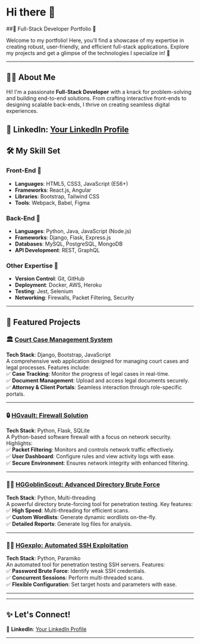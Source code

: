 # Hi there 👋
##🌟 Full-Stack Developer Portfolio 🌟  

Welcome to my portfolio! Here, you’ll find a showcase of my expertise in creating robust, user-friendly, and efficient full-stack applications. Explore my projects and get a glimpse of the technologies I specialize in! 🚀  

---

## 👨‍💻 About Me  

Hi! I'm a passionate **Full-Stack Developer** with a knack for problem-solving and building end-to-end solutions. From crafting interactive front-ends to designing scalable back-ends, I thrive on creating seamless digital experiences.  
 
💼 LinkedIn: [Your LinkedIn Profile](https://linkedin.com/in/your-profile)  
---

## 🛠️ My Skill Set  

### Front-End 🌟  
- **Languages**: HTML5, CSS3, JavaScript (ES6+)  
- **Frameworks**: React.js, Angular  
- **Libraries**: Bootstrap, Tailwind CSS  
- **Tools**: Webpack, Babel, Figma  

### Back-End 🔧  
- **Languages**: Python, Java, JavaScript (Node.js)  
- **Frameworks**: Django, Flask, Express.js  
- **Databases**: MySQL, PostgreSQL, MongoDB  
- **API Development**: REST, GraphQL  

### Other Expertise 🚀  
- **Version Control**: Git, GitHub  
- **Deployment**: Docker, AWS, Heroku  
- **Testing**: Jest, Selenium  
- **Networking**: Firewalls, Packet Filtering, Security  

---

## 🚀 Featured Projects  

### 🏛️ [Court Case Management System](https://github.com/username/court-case-management)  
**Tech Stack**: Django, Bootstrap, JavaScript  
A comprehensive web application designed for managing court cases and legal processes. Features include:  
✅ **Case Tracking**: Monitor the progress of legal cases in real-time.  
✅ **Document Management**: Upload and access legal documents securely.  
✅ **Attorney & Client Portals**: Seamless interaction through role-specific portals.  

---

### 🔒 [HGvault: Firewall Solution](https://github.com/username/hgvault)  
**Tech Stack**: Python, Flask, SQLite  
A Python-based software firewall with a focus on network security. Highlights:  
✅ **Packet Filtering**: Monitors and controls network traffic effectively.  
✅ **User Dashboard**: Configure rules and view activity logs with ease.  
✅ **Secure Environment**: Ensures network integrity with enhanced filtering.  

---

### 🕵️‍♂️ [HGGoblinScout: Advanced Directory Brute Force](https://github.com/username/hggoblinscout)  
**Tech Stack**: Python, Multi-threading  
A powerful directory brute-forcing tool for penetration testing. Key features:  
✅ **High Speed**: Multi-threading for efficient scans.  
✅ **Custom Wordlists**: Generate dynamic wordlists on-the-fly.  
✅ **Detailed Reports**: Generate log files for analysis.  

---

### 🕵️‍♀️ [HGexplo: Automated SSH Exploitation](https://github.com/username/hgexplo)  
**Tech Stack**: Python, Paramiko  
An automated tool for penetration testing SSH servers. Features:  
✅ **Password Brute Force**: Identify weak SSH credentials.  
✅ **Concurrent Sessions**: Perform multi-threaded scans.  
✅ **Flexible Configuration**: Set target hosts and parameters with ease.  

---

<!--## 📊 GitHub Stats  

![GitHub Stats](https://github-readme-stats.vercel.app/api?username=yourusername&show_icons=true&theme=radical)  
![Top Langs](https://github-readme-stats.vercel.app/api/top-langs/?username=yourusername&layout=compact&theme=radical)  -->

---

## ✨ Let's Connect!  

<!--🌐 **Website**: [yourwebsite.com](https://yourwebsite.com)-->  
💼 **LinkedIn**: [Your LinkedIn Profile](https://linkedin.com/in/your-profile)  
<!--📧 **Email**: [your.email@example.com](mailto:your.email@example.com)-->

---




<!--
**himanshigupta14/himanshigupta14** is a ✨ _special_ ✨ repository because its `README.md` (this file) appears on your GitHub profile.

Here are some ideas to get you started:

- 🔭 I’m currently working on ...
- 🌱 I’m currently learning ...
- 👯 I’m looking to collaborate on ...
- 🤔 I’m looking for help with ...
- 💬 Ask me about ...
- 📫 How to reach me: ...
- 😄 Pronouns: ...
- ⚡ Fun fact: ...
-->
